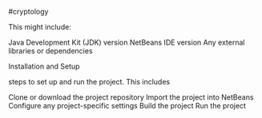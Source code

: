 #cryptology

This might include:

Java Development Kit (JDK) version
NetBeans IDE version
Any external libraries or dependencies

Installation and Setup

steps to set up and run the project. This includes

Clone or download the project repository
Import the project into NetBeans
Configure any project-specific settings
Build the project
Run the project
